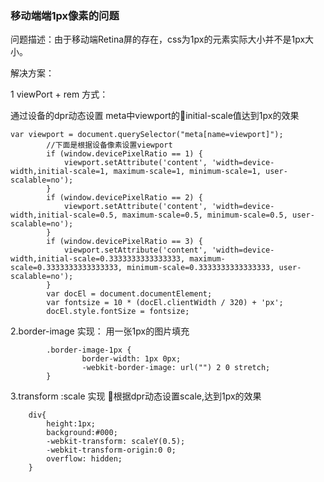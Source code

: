 ### 移动端端1px像素的问题

问题描述：由于移动端Retina屏的存在，css为1px的元素实际大小并不是1px大小。


解决方案：

1 viewPort + rem 方式：

  通过设备的dpr动态设置 meta中viewport的initial-scale值达到1px的效果

    var viewport = document.querySelector("meta[name=viewport]");  
            //下面是根据设备像素设置viewport  
            if (window.devicePixelRatio == 1) {  
                viewport.setAttribute('content', 'width=device-width,initial-scale=1, maximum-scale=1, minimum-scale=1, user-scalable=no');  
            }  
            if (window.devicePixelRatio == 2) {  
                viewport.setAttribute('content', 'width=device-width,initial-scale=0.5, maximum-scale=0.5, minimum-scale=0.5, user-scalable=no');  
            }  
            if (window.devicePixelRatio == 3) {  
                viewport.setAttribute('content', 'width=device-width,initial-scale=0.3333333333333333, maximum-scale=0.3333333333333333, minimum-scale=0.3333333333333333, user-scalable=no');  
            }  
            var docEl = document.documentElement;  
            var fontsize = 10 * (docEl.clientWidth / 320) + 'px';  
            docEl.style.fontSize = fontsize; 

2.border-image 实现：
    用一张1px的图片填充

            .border-image-1px {
                    border-width: 1px 0px;
                    -webkit-border-image: url("") 2 0 stretch;
            }

3.transform :scale 实现
   根据dpr动态设置scale,达到1px的效果

        div{
            height:1px;
            background:#000;
            -webkit-transform: scaleY(0.5);
            -webkit-transform-origin:0 0;
            overflow: hidden;
        } 